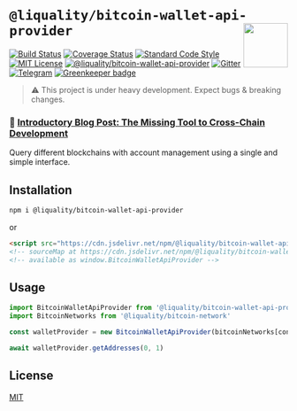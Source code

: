 # `@liquality/bitcoin-wallet-api-provider` <img align="right" src="https://raw.githubusercontent.com/liquality/chainabstractionlayer/master/liquality-logo.png" height="80px" />


[![Build Status](https://travis-ci.com/liquality/chainabstractionlayer.svg?branch=master)](https://travis-ci.com/liquality/chainabstractionlayer)
[![Coverage Status](https://coveralls.io/repos/github/liquality/chainabstractionlayer/badge.svg?branch=master)](https://coveralls.io/github/liquality/chainabstractionlayer?branch=master)
[![Standard Code Style](https://img.shields.io/badge/codestyle-standard-brightgreen.svg)](https://github.com/standard/standard)
[![MIT License](https://img.shields.io/badge/license-MIT-brightgreen.svg)](../../LICENSE.md)
[![@liquality/bitcoin-wallet-api-provider](https://img.shields.io/npm/dt/@liquality/bitcoin-wallet-api-provider.svg)](https://npmjs.com/package/@liquality/bitcoin-wallet-api-provider)
[![Gitter](https://img.shields.io/gitter/room/liquality/Lobby.svg)](https://gitter.im/liquality/Lobby?source=orgpage)
[![Telegram](https://img.shields.io/badge/chat-on%20telegram-blue.svg)](https://t.me/Liquality) [![Greenkeeper badge](https://badges.greenkeeper.io/liquality/chainabstractionlayer.svg)](https://greenkeeper.io/)

> :warning: This project is under heavy development. Expect bugs & breaking changes.

### :pencil: [Introductory Blog Post: The Missing Tool to Cross-Chain Development](https://medium.com/liquality/the-missing-tool-to-cross-chain-development-2ebfe898efa1)


Query different blockchains with account management using a single and simple interface.


## Installation

```bash
npm i @liquality/bitcoin-wallet-api-provider
```

or

```html
<script src="https://cdn.jsdelivr.net/npm/@liquality/bitcoin-wallet-api-provider@0.2.3/dist/bitcoin-wallet-api-provider.min.js"></script>
<!-- sourceMap at https://cdn.jsdelivr.net/npm/@liquality/bitcoin-wallet-api-provider@0.2.3/dist/bitcoin-wallet-api-provider.min.js.map -->
<!-- available as window.BitcoinWalletApiProvider -->
```


## Usage

```js
import BitcoinWalletApiProvider from '@liquality/bitcoin-wallet-api-provider'
import BitcoinNetworks from '@liquality/bitcoin-network'

const walletProvider = new BitcoinWalletApiProvider(bitcoinNetworks[config.bitcoin.network], 'bech32')

await walletProvider.getAddresses(0, 1)
```


## License

[MIT](../../LICENSE.md)
